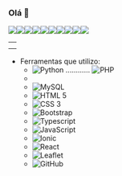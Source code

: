 ### Olá 👋

<!--
**DiasJulia/DiasJulia** is a ✨ _special_ ✨ repository because its `README.md` (this file) appears on your GitHub profile.

Here are some ideas to get you started:

- 🔭 I’m currently working on ...
- 🌱 I’m currently learning ...
- 👯 I’m looking to collaborate on ...
- 🤔 I’m looking for help with ...
- 💬 Ask me about ...
- 📫 How to reach me: ...
- 😄 Pronouns: ...
- ⚡ Fun fact: ...
-->

<table border="0">
 <td>
    <tr><img src=https://img.shields.io/badge/-Python-black?style=flat&logo=python></tr>
    <tr><img src=https://img.shields.io/badge/-PHP-563D7C?style=flat&logo=PHP></tr>
    <tr><img src=https://img.shields.io/badge/-MySQL-black?style=flat&logo=MySQL&logoColor=white></tr>
    <tr><img src=https://img.shields.io/badge/-HTML%205-E34F26?style=flat&logo=HTML5&logoColor=white></tr>
    <tr><img src=https://img.shields.io/badge/-CSS%203-1572B6?style=flat&logo=CSS3></tr>
 </td>
 <td>
    <tr><img src=https://img.shields.io/badge/-Bootstrap-purple?style=flat&logo=bootstrap></tr>
    <tr><img src=https://img.shields.io/badge/-Typescript-red?style=flat&logo=typescript></tr>
    <tr><img src=https://img.shields.io/badge/-JavaScript-yellow?style=flat&logo=JavaScript></tr>
    <tr><img src=https://img.shields.io/badge/-Ionic-white?style=flat&logo=Ionic></tr>
    <tr><img src=https://img.shields.io/badge/-React-blue?style=flat&logo=react></tr>
 </td>
</table>

 - Ferramentas que utilizo: 
     - ![Python](https://img.shields.io/badge/-Python-black?style=flat&logo=python) ............ ![PHP](https://img.shields.io/badge/-PHP-563D7C?style=flat&logo=PHP) 
     -     
     - ![MySQL](https://img.shields.io/badge/-MySQL-black?style=flat&logo=MySQL&logoColor=white)
     - ![HTML 5](https://img.shields.io/badge/-HTML%205-E34F26?style=flat&logo=HTML5&logoColor=white)
     - ![CSS 3](https://img.shields.io/badge/-CSS%203-1572B6?style=flat&logo=CSS3) 
     - ![Bootstrap](https://img.shields.io/badge/-Bootstrap-purple?style=flat&logo=bootstrap)
     - ![Typescript](https://img.shields.io/badge/-Typescript-red?style=flat&logo=typescript) 
     - ![JavaScript](https://img.shields.io/badge/-JavaScript-yellow?style=flat&logo=JavaScript)
     - ![Ionic](https://img.shields.io/badge/-Ionic-white?style=flat&logo=Ionic)
     - ![React](https://img.shields.io/badge/-React-blue?style=flat&logo=react)
     - ![Leaflet](https://img.shields.io/badge/-Leaflet-green?style=flat&logo=leaflet)
     - ![GitHub](https://img.shields.io/badge/-GitHub-181717?style=flat&logo=GitHub)
